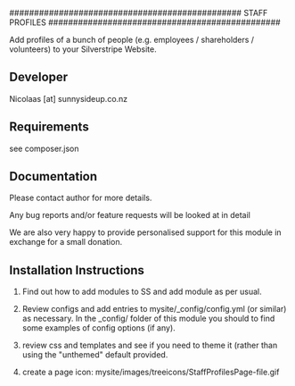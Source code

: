 ###############################################
STAFF PROFILES
###############################################

Add profiles of a bunch of people (e.g. employees / shareholders / volunteers)
to your Silverstripe Website.


Developer
-----------------------------------------------
Nicolaas [at] sunnysideup.co.nz


Requirements
-----------------------------------------------
see composer.json


Documentation
-----------------------------------------------
Please contact author for more details.

Any bug reports and/or feature requests will be
looked at in detail

We are also very happy to provide personalised support
for this module in exchange for a small donation.


Installation Instructions
-----------------------------------------------
1. Find out how to add modules to SS and add module as per usual.

2. Review configs and add entries to mysite/_config/config.yml
(or similar) as necessary.
In the _config/ folder of this module
you should to find some examples of config options (if any).

3. review css and templates and see if you need to theme it
(rather than using the "unthemed" default provided.

4. create a page icon: mysite/images/treeicons/StaffProfilesPage-file.gif



